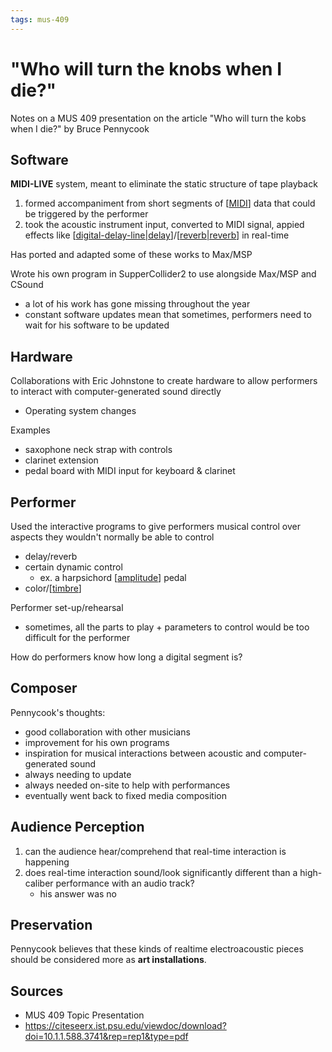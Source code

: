 ```yaml
---
tags: mus-409
---
```


# "Who will turn the knobs when I die?"

Notes on a MUS 409 presentation on the article "Who will turn the kobs when I die?" by Bruce Pennycook

## Software

**MIDI-LIVE** system, meant to eliminate the static structure of tape playback

1. formed accompaniment from short segments of [[MIDI]] data that could be triggered by the performer
2. took the acoustic instrument input, converted to MIDI signal, appied effects like [[digital-delay-line|delay]]/[[reverb|reverb]] in real-time

Has ported and adapted some of these works to Max/MSP

Wrote his own program in SupperCollider2 to use alongside Max/MSP and CSound

- a lot of his work has gone missing throughout the year
- constant software updates mean that sometimes, performers need to wait for his software to be updated

## Hardware

Collaborations with Eric Johnstone to create hardware to allow performers to interact with computer-generated sound directly

- Operating system changes

Examples

- saxophone neck strap with controls
- clarinet extension
- pedal board with MIDI input for keyboard & clarinet

## Performer

Used the interactive programs to give performers musical control over aspects they wouldn't normally be able to control

- delay/reverb
- certain dynamic control
  - ex. a harpsichord [[amplitude]] pedal
- color/[[timbre]]

Performer set-up/rehearsal

- sometimes, all the parts to play + parameters to control would be too difficult for the performer

How do performers know how long a digital segment is?

## Composer

Pennycook's thoughts:

- good collaboration with other musicians
- improvement for his own programs
- inspiration for musical interactions between acoustic and computer-generated sound
- always needing to update
- always needed on-site to help with performances
- eventually went back to fixed media composition

## Audience Perception

1. can the audience hear/comprehend that real-time interaction is happening
2. does real-time interaction sound/look significantly different than a high-caliber performance with an audio track?
   - his answer was no

## Preservation

Pennycook believes that these kinds of realtime electroacoustic pieces should be considered more as **art installations**.

## Sources

- MUS 409 Topic Presentation
- <https://citeseerx.ist.psu.edu/viewdoc/download?doi=10.1.1.588.3741&rep=rep1&type=pdf>

[//begin]: # "Autogenerated link references for markdown compatibility"
[MIDI]: midi "MIDI"
[digital-delay-line|delay]: digital-delay-line "Digital Delay Line"
[reverb|reverb]: reverb "Reverb"
[amplitude]: amplitude "Amplitude"
[timbre]: timbre "Timbre"
[//end]: # "Autogenerated link references"

